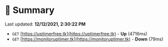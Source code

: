 # 📖 Summary
Last updated: **12/12/2021, 2:30:22 PM**

- `GET` [https://uptimerfree.tk](https://uptimerfree.tk) - **Up** (4716ms)
- `GET` [https://monitoruptimer.tk](https://monitoruptimer.tk) - **Down** (79ms)
